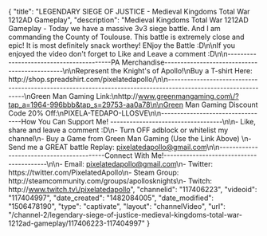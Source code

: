 {
    "title": "LEGENDARY SIEGE OF JUSTICE - Medieval Kingdoms Total War 1212AD Gameplay",
    "description": "Medieval Kingdoms Total War 1212AD Gameplay - Today we have a massive 3v3 siege battle. And I am commanding the County of Toulouse. This battle is extremely close and epic! It is most definitely snack worthey! ENjoy the Battle :D\n\nIf you enjoyed the video don't forget to Like and Leave a comment :D\n\n-----------------------------------------PA Merchandise----------------------------------------------\n\nRepresent the Knight's of Apollo!\nBuy a T-shirt Here: http:\/\/shop.spreadshirt.com\/pixelatedapollo\/\n\n---------------------------------------------------------------------------------------------------------------\nGreen Man Gaming Link:\nhttp:\/\/www.greenmangaming.com\/?tap_a=1964-996bbb&tap_s=29753-aa0a78\n\nGreen Man Gaming Discount Code 20% Off:\nPIXELA-TEDAPO-LLOSVE\n\n----------------------------------How You Can Support Me! -----------------------------------\n\n- Like, share and leave a comment :D\n- Turn OFF adblock or whitelist my channel\n- Buy a Game from Green Man Gaming (Use the Link Above) \n- Send me a GREAT battle Replay: pixelatedapollo@gmail.com\n\n------------------------------------------Connect With Me!-----------------------------------------\n\n- Email: pixelatedapollo@gmail.com\n- Twitter: https:\/\/twitter.com\/PixelatedApollo\n- Steam Group:  http:\/\/steamcommunity.com\/groups\/apollosknights\n- Twitch: http:\/\/www.twitch.tv\/pixelatedapollo",
    "channelid": "117406223",
    "videoid": "117404997",
    "date_created": "1482084005",
    "date_modified": "1506478190",
    "type": "captivate",
    "layout": "channelVideo",
    "url": "\/channel-2\/legendary-siege-of-justice-medieval-kingdoms-total-war-1212ad-gameplay\/117406223-117404997"
}